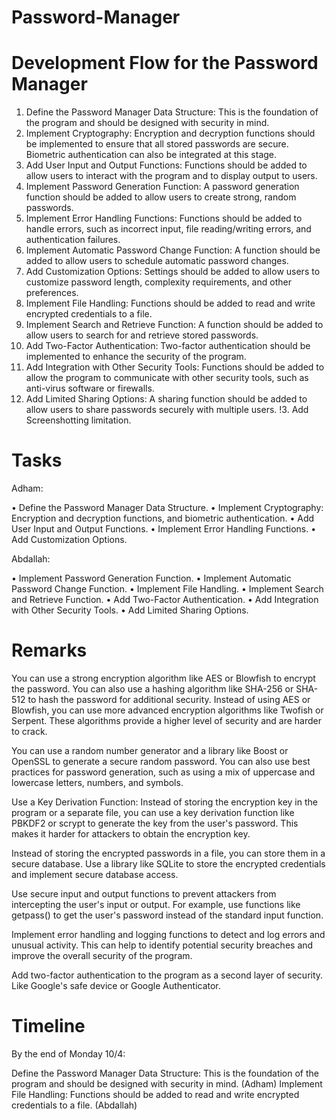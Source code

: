 # Password-Manager

# Development Flow for the Password Manager

1.	Define the Password Manager Data Structure: This is the foundation of the program and should be designed with security in mind.
2.	Implement Cryptography: Encryption and decryption functions should be implemented to ensure that all stored passwords are secure. Biometric authentication can also be integrated at this stage.
3.	Add User Input and Output Functions: Functions should be added to allow users to interact with the program and to display output to users.
4.	Implement Password Generation Function: A password generation function should be added to allow users to create strong, random passwords.
5.	Implement Error Handling Functions: Functions should be added to handle errors, such as incorrect input, file reading/writing errors, and authentication failures.
6.	Implement Automatic Password Change Function: A function should be added to allow users to schedule automatic password changes.
7.	Add Customization Options: Settings should be added to allow users to customize password length, complexity requirements, and other preferences.
8.	Implement File Handling: Functions should be added to read and write encrypted credentials to a file.
9.	Implement Search and Retrieve Function: A function should be added to allow users to search for and retrieve stored passwords.
10.	Add Two-Factor Authentication: Two-factor authentication should be implemented to enhance the security of the program.
11.	Add Integration with Other Security Tools: Functions should be added to allow the program to communicate with other security tools, such as anti-virus software or firewalls.
12.	Add Limited Sharing Options: A sharing function should be added to allow users to share passwords securely with multiple users.
!3. Add Screenshotting limitation.


# Tasks

Adham:

•	Define the Password Manager Data Structure.
•	Implement Cryptography: Encryption and decryption functions, and biometric authentication.
•	Add User Input and Output Functions.
•	Implement Error Handling Functions.
•	Add Customization Options.

Abdallah:

•	Implement Password Generation Function.
•	Implement Automatic Password Change Function.
•	Implement File Handling.
•	Implement Search and Retrieve Function.
•	Add Two-Factor Authentication.
•	Add Integration with Other Security Tools.
•	Add Limited Sharing Options.

# Remarks

You can use a strong encryption algorithm like AES or Blowfish to encrypt the password. You can also use a hashing algorithm like SHA-256 or SHA-512 to hash the password for additional security.
Instead of using AES or Blowfish, you can use more advanced encryption algorithms like Twofish or Serpent. These algorithms provide a higher level of security and are harder to crack.

You can use a random number generator and a library like Boost or OpenSSL to generate a secure random password. You can also use best practices for password generation, such as using a mix of uppercase and lowercase letters, numbers, and symbols.

Use a Key Derivation Function: Instead of storing the encryption key in the program or a separate file, you can use a key derivation function like PBKDF2 or scrypt to generate the key from the user's password. This makes it harder for attackers to obtain the encryption key.

Instead of storing the encrypted passwords in a file, you can store them in a secure database. Use a library like SQLite to store the encrypted credentials and implement secure database access.

Use secure input and output functions to prevent attackers from intercepting the user's input or output. For example, use functions like getpass() to get the user's password instead of the standard input function.

Implement error handling and logging functions to detect and log errors and unusual activity. This can help to identify potential security breaches and improve the overall security of the program.

Add two-factor authentication to the program as a second layer of security. Like Google's safe device or Google Authenticator.

# Timeline

By the end of Monday 10/4:

Define the Password Manager Data Structure: This is the foundation of the program and should be designed with security in mind. (Adham)
Implement File Handling: Functions should be added to read and write encrypted credentials to a file. (Abdallah)
